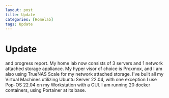```yaml
---
layout: post
title: Update
categories: [Homelab]
tags: Update
---
```


# Update

and progress report.  My home lab now consists of 3 servers and 1 network attached storage appliance.  My hyper visor of choice is Proxmox, and I am also using TrueNAS Scale for my network attached storage.  I've built all my Virtual Machines utilizing Ubuntu Server 22.04, with one exception I use Pop-OS 22.04 on my Workstation with a GUI.  I am running 20 docker containers, using Portainer at its base.